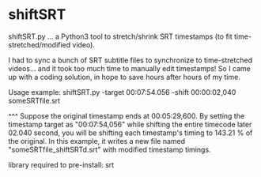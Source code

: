 # shiftSRT
shiftSRT.py ... a Python3 tool to stretch/shrink SRT timestamps (to fit time-stretched/modified video).

I had to sync a bunch of SRT subtitle files to synchronize to time-stretched videos... and it took too much time to manually edit timestamps! So I came up with a coding solution, in hope to save hours after hours of my time.

Usage example: shiftSRT.py -target 00:07:54.056 -shift 00:00:02,040 someSRTfile.srt

^^^ Suppose the original timestamp ends at 00:05:29,600. By setting the timestamp target as "00:07:54,056" while shifting the entire timecode later 02.040 second, you will be shifting each timestamp's timing to 143.21 % of the original. In this example, it writes a new file named "someSRTfile_shiftSRTd.srt" with modified timestamp timings.

library required to pre-install: srt
